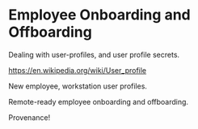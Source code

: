 # Employee Onboarding and Offboarding

Dealing with user-profiles, and user profile secrets.

https://en.wikipedia.org/wiki/User_profile

New employee, workstation user profiles.

Remote-ready employee onboarding and offboarding.

Provenance!
